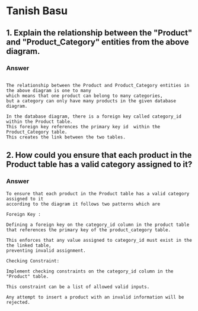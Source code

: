 # Tanish Basu

## 1. Explain the relationship between the "Product" and "Product_Category" entities from the above diagram.

### Answer

```

The relationship between the Product and Product_Category entities in the above diagram is one to many
which means that one product can belong to many categories,
but a category can only have many products in the given database diagram.

In the database diagram, there is a foreign key called category_id within the Product table.
This foreign key references the primary key id  within the Product_Category table.
This creates the link between the two tables.

```

## 2. How could you ensure that each product in the Product table has a valid category assigned to it?
### Answer

```
To ensure that each product in the Product table has a valid category assigned to it
according to the diagram it follows two patterns which are 

Foreign Key :

Defining a foreign key on the category_id column in the product table
that references the primary key of the product_category table.

This enforces that any value assigned to category_id must exist in the the linked table,
preventing invalid assignment.

Checking Constraint:

Implement checking constraints on the category_id column in the "Product" table.

This constraint can be a list of allowed valid inputs.

Any attempt to insert a product with an invalid information will be rejected.


```
